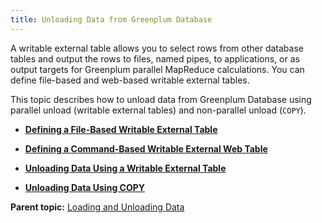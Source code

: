 ```yaml
---
title: Unloading Data from Greenplum Database 
---
```


A writable external table allows you to select rows from other database tables and output the rows to files, named pipes, to applications, or as output targets for Greenplum parallel MapReduce calculations. You can define file-based and web-based writable external tables.

This topic describes how to unload data from Greenplum Database using parallel unload \(writable external tables\) and non-parallel unload \(`COPY`\).

-   **[Defining a File-Based Writable External Table](../../load/topics/g-defining-a-file-based-writable-external-table.html)**  

-   **[Defining a Command-Based Writable External Web Table](../../load/topics/g-defining-a-command-based-writable-external-web-table.html)**  

-   **[Unloading Data Using a Writable External Table](../../load/topics/g-unloading-data-using-a-writable-external-table.html)**  

-   **[Unloading Data Using COPY](../../load/topics/g-unloading-data-using-copy.html)**  


**Parent topic:** [Loading and Unloading Data](../../load/topics/g-loading-and-unloading-data.html)

